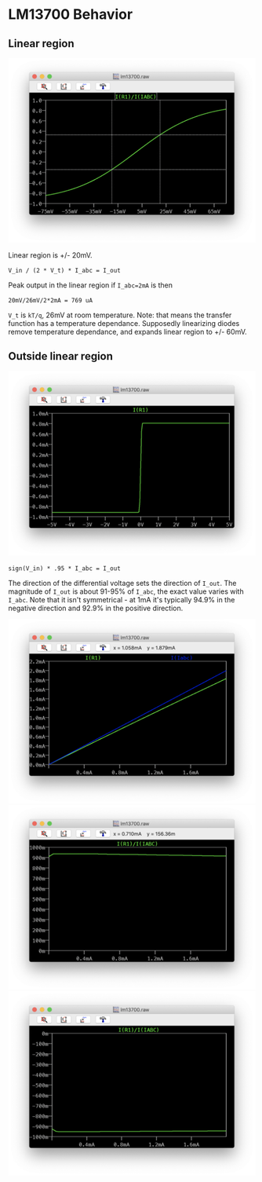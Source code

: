 # LM13700 Behavior

## Linear region

![linear_region](linear_region.png)

Linear region is +/- 20mV.

    V_in / (2 * V_t) * I_abc = I_out

Peak output in the linear region if `I_abc=2mA` is then

    20mV/26mV/2*2mA = 769 uA

`V_t` is `kT/q`, 26mV at room temperature. Note: that means the transfer function has a temperature dependance. Supposedly linearizing diodes remove temperature dependance, and expands linear region to +/- 60mV.

## Outside linear region

![vdiff_vs_iout](vdiff_vs_iout.png)

    sign(V_in) * .95 * I_abc = I_out

The direction of the differential voltage sets the direction of `I_out`. The magnitude of `I_out` is about 91-95% of `I_abc`, the exact value varies with `I_abc`. Note that it isn't symmetrical - at 1mA it's typically 94.9% in the negative direction and 92.9% in the positive direction.

![iout_vs_iabc_1](iout_vs_iabc_1.png)
![iout_vs_iabc_2](iout_vs_iabc_2.png)
![iout_vs_iabc_3](iout_vs_iabc_3.png)
